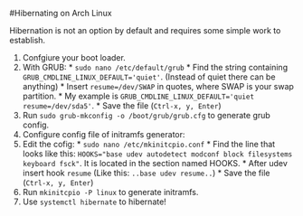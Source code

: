 #Hibernating on Arch Linux

Hibernation is not an option by default and requires some simple work to establish.

1. Confgiure your boot loader.
  1. With GRUB:
    * `sudo nano /etc/default/grub`
    * Find the string containing `GRUB_CMDLINE_LINUX_DEFAULT='quiet'`. (Instead of quiet there can be anything)
    * Insert `resume=/dev/SWAP` in quotes, where SWAP is your swap partition.
    * My example is `GRUB_CMDLINE_LINUX_DEFAULT='quiet resume=/dev/sda5'`.
    * Save the file (`Ctrl-x, y, Enter`)
  2. Run `sudo grub-mkconfig -o /boot/grub/grub.cfg` to generate grub config.
2. Configure config file of initramfs generator:
  1. Edit the cofig:
    * `sudo nano /etc/mkinitcpio.conf`
    * Find the line that looks like this: `HOOKS="base udev autodetect modconf block filesystems keyboard fsck"`. It is located in the section named HOOKS.
    * After udev insert hook `resume` (Like this: `..base udev resume..`)
    * Save the file (`Ctrl-x, y, Enter`)
  2. Run `mkinitcpio -P linux` to generate initramfs.
3. Use `systemctl hibernate` to hibernate!
